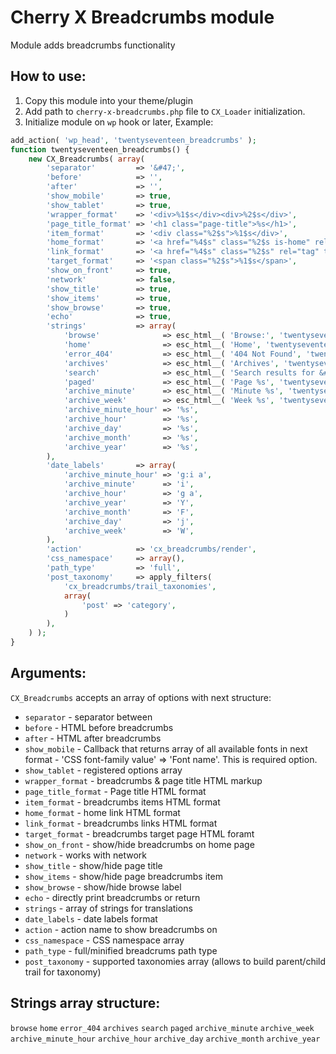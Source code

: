 # Cherry X Breadcrumbs module

Module adds breadcrumbs functionality

## How to use:

1. Copy this module into your theme/plugin
2. Add path to `cherry-x-breadcrumbs.php` file to `CX_Loader` initialization.
3. Initialize module on `wp` hook or later, Example:

```php
add_action( 'wp_head', 'twentyseventeen_breadcrumbs' );
function twentyseventeen_breadcrumbs() {
	new CX_Breadcrumbs( array(
		'separator'         => '&#47;',
		'before'            => '',
		'after'             => '',
		'show_mobile'       => true,
		'show_tablet'       => true,
		'wrapper_format'    => '<div>%1$s</div><div>%2$s</div>',
		'page_title_format' => '<h1 class="page-title">%s</h1>',
		'item_format'       => '<div class="%2$s">%1$s</div>',
		'home_format'       => '<a href="%4$s" class="%2$s is-home" rel="home" title="%3$s">%1$s</a>',
		'link_format'       => '<a href="%4$s" class="%2$s" rel="tag" title="%3$s">%1$s</a>',
		'target_format'     => '<span class="%2$s">%1$s</span>',
		'show_on_front'     => true,
		'network'           => false,
		'show_title'        => true,
		'show_items'        => true,
		'show_browse'       => true,
		'echo'              => true,
		'strings'           => array(
			'browse'              => esc_html__( 'Browse:', 'twentyseventeen' ),
			'home'                => esc_html__( 'Home', 'twentyseventeen' ),
			'error_404'           => esc_html__( '404 Not Found', 'twentyseventeen' ),
			'archives'            => esc_html__( 'Archives', 'twentyseventeen' ),
			'search'              => esc_html__( 'Search results for &#8220;%s&#8221;', 'twentyseventeen' ),
			'paged'               => esc_html__( 'Page %s', 'twentyseventeen' ),
			'archive_minute'      => esc_html__( 'Minute %s', 'twentyseventeen' ),
			'archive_week'        => esc_html__( 'Week %s', 'twentyseventeen' ),
			'archive_minute_hour' => '%s',
			'archive_hour'        => '%s',
			'archive_day'         => '%s',
			'archive_month'       => '%s',
			'archive_year'        => '%s',
		),
		'date_labels'       => array(
			'archive_minute_hour' => 'g:i a',
			'archive_minute'      => 'i',
			'archive_hour'        => 'g a',
			'archive_year'        => 'Y',
			'archive_month'       => 'F',
			'archive_day'         => 'j',
			'archive_week'        => 'W',
		),
		'action'            => 'cx_breadcrumbs/render',
		'css_namespace'     => array(),
		'path_type'         => 'full',
		'post_taxonomy'     => apply_filters(
			'cx_breadcrumbs/trail_taxonomies',
			array(
				'post' => 'category',
			)
		),
	) );
}
```

## Arguments:
`CX_Breadcrumbs` accepts an array of options with next structure:
* `separator` - separator between 
* `before` - HTML before breadcrumbs
* `after` - HTML after breadcrumbs
* `show_mobile` - Callback that returns array of all available fonts in next format - 'CSS font-family value' => 'Font name'. This is required option.
* `show_tablet` - registered options array
* `wrapper_format` - breadcrumbs & page title HTML markup
* `page_title_format` - Page title HTML format
* `item_format` - breadcrumbs items HTML format
* `home_format` - home link HTML format
* `link_format` - breadcrumbs links HTML format
* `target_format` - breadcrumbs target page HTML foramt
* `show_on_front` - show/hide breadcrumbs on home page
* `network` - works with network
* `show_title` - show/hide page title
* `show_items` - show/hide page breadcrumbs item
* `show_browse` - show/hide browse label
* `echo` - directly print breadcrumbs or return
* `strings` - array of strings for translations
* `date_labels` - date labels format
* `action` - action name to show breadcrumbs on
* `css_namespace` - CSS namespace array
* `path_type` - full/minified breadcrums path type
* `post_taxonomy` - supported taxonomies array (allows to build parent/child trail for taxonomy)

## Strings array structure:
`browse`
`home`
`error_404`
`archives`
`search`
`paged`
`archive_minute`
`archive_week`
`archive_minute_hour`
`archive_hour`
`archive_day`
`archive_month`
`archive_year`

